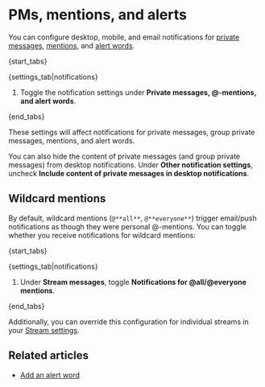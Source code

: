 # PMs, mentions, and alerts

You can configure desktop, mobile, and email notifications for
[private messages](/help/private-messages), [mentions](/help/mention-a-user-or-group), and
[alert words](/help/add-an-alert-word).

{start_tabs}

{settings_tab|notifications}

1. Toggle the notification settings under **Private messages, @-mentions, and alert words**.

{end_tabs}

These settings will affect notifications for private messages, group
private messages, mentions, and alert words.

You can also hide the content of private messages (and group private
messages) from desktop notifications.
Under **Other notification settings**, uncheck
**Include content of private messages in desktop notifications**.

## Wildcard mentions

By default, wildcard mentions (`@**all**`, `@**everyone**`) trigger
email/push notifications as though they were personal @-mentions.  You
can toggle whether you receive notifications for wildcard mentions:

{start_tabs}

{settings_tab|notifications}

1. Under **Stream messages**, toggle **Notifications for @all/@everyone mentions**.

{end_tabs}

Additionally, you can override this configuration for individual
streams in your [Stream settings](/help/stream-notifications).

## Related articles

* [Add an alert word](/help/add-an-alert-word)
